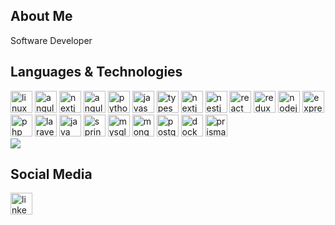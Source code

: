 <h2 class="text-left text-3xl font-semibold">About Me</h2>

<p class="mt-4 text-left text-lg text-gray-700">
 Software Developer
</p>

<h2 class="text-left text-3xl font-semibold mt-8">Languages & Technologies</h2>

<div class="flex flex-wrap mt-4 space-x-4">
  <img src="https://cdn.jsdelivr.net/gh/devicons/devicon/icons/linux/linux-original.svg" height="35" alt="linux logo" />
   <img src="https://cdn.jsdelivr.net/gh/devicons/devicon/icons/angular/angular-original.svg" height="35" alt="angular logo" />
    <img src="https://cdn.jsdelivr.net/gh/devicons/devicon/icons/java/java-original.svg" height="35" alt="nextjs logo" />

  <img src="https://cdn.jsdelivr.net/gh/devicons/devicon/icons/tailwindcss/tailwindcss-original.svg" height="35" alt="angular logo" />
    <img src="https://cdn.jsdelivr.net/gh/devicons/devicon/icons/python/python-original.svg" height="35" alt="python logo" />
  <img src="https://cdn.jsdelivr.net/gh/devicons/devicon/icons/javascript/javascript-original.svg" height="35" alt="javascript logo" />
  <img src="https://cdn.jsdelivr.net/gh/devicons/devicon/icons/typescript/typescript-original.svg" height="35" alt="typescript logo" />
   <img src="https://cdn.jsdelivr.net/gh/devicons/devicon/icons/nextjs/nextjs-original.svg" height="35" alt="nextjs logo" />
      <img src="https://cdn.jsdelivr.net/gh/devicons/devicon/icons/nestjs/nestjs-original.svg" height="35" alt="nestjs logo" />

  <img src="https://cdn.jsdelivr.net/gh/devicons/devicon/icons/react/react-original.svg" height="35" alt="react logo" />
    <img src="https://cdn.jsdelivr.net/gh/devicons/devicon/icons/redux/redux-original.svg" height="35" alt="redux logo" />
  <img src="https://cdn.jsdelivr.net/gh/devicons/devicon/icons/nodejs/nodejs-original.svg" height="35" alt="nodejs logo" />
  <img src="https://cdn.jsdelivr.net/gh/devicons/devicon/icons/express/express-original.svg" height="35" alt="express logo" />
  <img src="https://cdn.jsdelivr.net/gh/devicons/devicon/icons/php/php-original.svg" height="35" alt="php logo" />
  <img src="https://cdn.jsdelivr.net/gh/devicons/devicon/icons/laravel/laravel-original.svg" height="35" alt="laravel logo" />
  <img src="https://cdn.jsdelivr.net/gh/devicons/devicon/icons/java/java-original.svg" height="35" alt="java logo" />
  <img src="https://cdn.jsdelivr.net/gh/devicons/devicon/icons/spring/spring-original.svg" height="35" alt="spring logo" />
  <img src="https://cdn.jsdelivr.net/gh/devicons/devicon/icons/mysql/mysql-original.svg" height="35" alt="mysql logo" />
  <img src="https://cdn.jsdelivr.net/gh/devicons/devicon/icons/mongodb/mongodb-original.svg" height="35" alt="mongodb logo" />
  <img src="https://cdn.jsdelivr.net/gh/devicons/devicon/icons/postgresql/postgresql-original.svg" height="35" alt="postgreSQL logo" />
  <img src="https://cdn.jsdelivr.net/gh/devicons/devicon/icons/docker/docker-original.svg" height="35" alt="docker logo" />
  <img src="https://cdn.jsdelivr.net/gh/devicons/devicon/icons/prisma/prisma-original.svg" height="35" alt="prisma logo" />

</div>

<picture class="mt-8">
  <source
    srcset="https://github-readme-stats.vercel.app/api/top-langs?username=AdamChafiki&show_icons=true&locale=en&layout=compact&theme=dark&hide=HTML,CSS,Blade,Hack"
    media="(prefers-color-scheme: dark)"
  />
  <img src="https://github-readme-stats.vercel.app/api/top-langs?username=AdamChafiki&show_icons=true&locale=en&layout=compact&hide=HTML,CSS,Blade,Hack" />
</picture>

<h2 class="text-left text-3xl font-semibold mt-8">Social Media</h2>

<div class="flex space-x-4 mt-4">
  <a href="https://www.linkedin.com/in/adam-chafiki/" target="_blank">
    <img src="https://img.shields.io/static/v1?message=LinkedIn&logo=linkedin&label=&color=0077B5&logoColor=white&labelColor=&style=for-the-badge" height="35" alt="linkedin logo" />
  </a>
</div>
